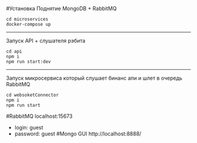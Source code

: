 #Установка
Поднятие MongoDB + RabbitMQ
```
cd microservices
docker-compose up
```
------------------
Запуск API + слушателя рэбита
```
cd api
npm i
npm run start:dev
```
------------------
Запуск микросервиса который слушает бинанс апи и шлет в очередь RabbitMQ
```
cd websoketConnector
npm i
npm run start
```
#RabbitMQ
localhost:15673
- login: guest
- password: guest
#Mongo GUI
http://localhost:8888/